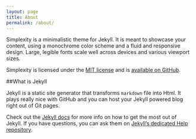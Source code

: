 ```yaml
---
layout: page
title: About
permalink: /about/
---
```

Simplexity is a minimalistic theme for Jekyll. It is meant to showcase your content, using a monochrome color scheme and
a fluid and responsive design. Large, legible fonts scale well across devices and various viewport sizes.

Simplexity is licensed under the [MIT license][license] and is [available on GitHub][simplexity].

##What is Jekyll

Jekyll is a static site generator that transforms `markdown` file into Html. It plays really nice with GitHub and you
can host your Jekyll powered blog right out of Git pages.

Check out the [Jekyll docs][jekyll] for more info on how to get the most out of Jekyll. If you have questions, you can ask them on
[Jekyll’s dedicated Help repository][jekyll-help].

[license]:     http://opensource.org/licenses/MIT
[simplexity]:  http://github.com/mateid/simplexity
[jekyll]:      http://jekyllrb.com
[jekyll-gh]:   https://github.com/jekyll/jekyll
[jekyll-help]: https://github.com/jekyll/jekyll-help
